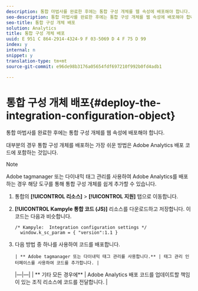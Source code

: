 ```yaml
---
description: 통합 마법사를 완료한 후에는 통합 구성 개체를 웹 속성에 배포해야 합니다.
seo-description: 통합 마법사를 완료한 후에는 통합 구성 개체를 웹 속성에 배포해야 합니다.
seo-title: 통합 구성 개체 배포
solution: Analytics
title: 통합 구성 개체 배포
uuid: E 951 C 864-2914-4324-9 F 03-5069 D 4 F 75 D 99
index: y
internal: n
snippet: y
translation-type: tm+mt
source-git-commit: e96de98b3176a05654fdf697210f992b0fd4adb1

---
```



# 통합 구성 개체 배포{#deploy-the-integration-configuration-object}

통합 마법사를 완료한 후에는 통합 구성 개체를 웹 속성에 배포해야 합니다.

대부분의 경우 통합 구성 개체를 배포하는 가장 쉬운 방법은 Adobe Analytics 배포 코드에 포함하는 것입니다.

>[!NOTE]
>
>Adobe tagmanager 또는 다이내믹 태그 관리를 사용하여 Adobe Analytics를 배포하는 경우 해당 도구를 통해 통합 구성 개체를 쉽게 추가할 수 있습니다.

1. 통합의 **[!UICONTROL 리소스]** &gt; **[!UICONTROL 지원]** 탭으로 이동합니다.
1. **[!UICONTROL Kampyle 통합 코드 (JS)]** 리소스를 다운로드하고 저장합니다. 이 코드는 다음과 비슷합니다.

   ```
   /* Kampyle:  Integration configuration settings */
     window.k_sc_param = { "version":1.1 }
   ```

1. 다음 방법 중 하나를 사용하여 코드를 배포합니다.

       | ** Adobe tagmanager 또는 다이내믹 태그 관리를 사용합니다.** | 태그 관리 인터페이스를 사용하여 코드를 추가합니다. |
    |—|—|
    | ** 기타 모든 경우에** | Adobe Analytics 배포 코드를 업데이트할 책임이 있는 조직 리소스에 코드를 전달합니다. |
   
